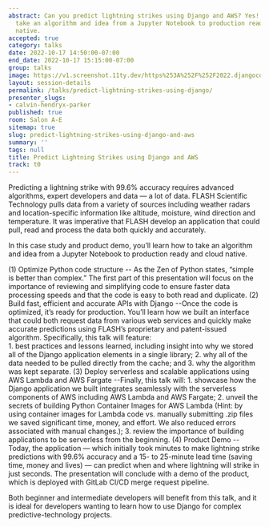 ```yaml
---
abstract: Can you predict lightning strikes using Django and AWS? Yes! Learn how to
  take an algorithm and idea from a Jupyter Notebook to production ready and cloud
  native.
accepted: true
category: talks
date: 2022-10-17 14:50:00-07:00
end_date: 2022-10-17 15:15:00-07:00
group: talks
image: https://v1.screenshot.11ty.dev/https%253A%252F%252F2022.djangocon.us%252Fpresenters%252Fcalvin-hendryx-parker%252F/opengraph/
layout: session-details
permalink: /talks/predict-lightning-strikes-using-django/
presenter_slugs:
- calvin-hendryx-parker
published: true
room: Salon A-E
sitemap: true
slug: predict-lightning-strikes-using-django-and-aws
summary: ''
tags: null
title: Predict Lightning Strikes using Django and AWS
track: t0
---
```


Predicting a lightning strike with 99.6% accuracy requires advanced algorithms, expert developers and data — a lot of data. FLASH Scientific Technology pulls data from a variety of sources including weather radars and location-specific information like altitude, moisture, wind direction and temperature. It was imperative that FLASH develop an application that could pull, read and process the data both quickly and accurately.

In this case study and product demo, you’ll learn how to take an algorithm and idea from a Jupyter Notebook to production ready and cloud native.

(1) Optimize Python code structure 
-- As the Zen of Python states, “simple is better than complex.” The first part of this presentation will focus on the importance of reviewing and simplifying code to ensure faster data processing speeds and that the code is easy to both read and duplicate.
(2) Build fast, efficient and accurate APIs with Django 
--Once the code is optimized, it’s ready for production. You’ll learn how we built an interface that could both request data from various web services and quickly make accurate predictions using FLASH’s proprietary and patent-issued algorithm. Specifically, this talk will feature:  
        1. best practices and lessons learned, including insight into why we stored all of the Django application elements in a single library; 
        2. why all of the data needed to be pulled directly from the cache; and 
        3. why the algorithm was kept separate.
(3) Deploy serverless and scalable applications using AWS Lambda and AWS Fargate 
--Finally, this talk will:
        1. showcase how the Django application we built integrates seamlessly with the serverless components of AWS including AWS Lambda and AWS Fargate; 
        2. unveil the secrets of building Python Container Images for AWS Lambda (Hint: by using container images for Lambda code vs. manually submitting .zip files we saved significant time, money, and effort. We also reduced errors associated with manual changes.); 
        3. review the importance of building applications to be serverless from the beginning. 
(4) Product Demo 
-- Today, the application — which initially took minutes to make lightning strike predictions with 99.6% accuracy and a 15- to 25-minute lead time (saving time, money and lives) — can predict when and where lightning will strike in just seconds. The presentation will conclude with a demo of the product, which is deployed with GitLab CI/CD merge request pipeline.

Both beginner and intermediate developers will benefit from this talk, and it is ideal for developers wanting to learn how to use Django for complex predictive-technology projects.
